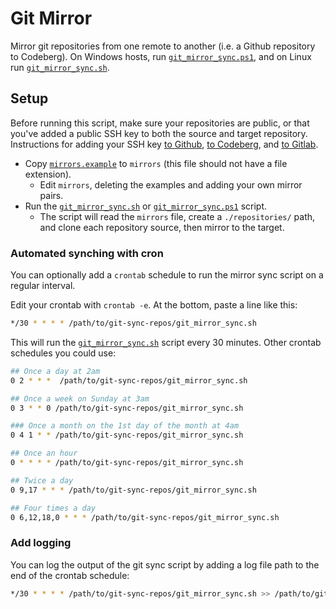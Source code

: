 # Git Mirror

Mirror git repositories from one remote to another (i.e. a Github repository to Codeberg). On Windows hosts, run [`git_mirror_sync.ps1`](./git_mirror_sync.ps1), and on Linux run [`git_mirror_sync.sh`](./git_mirror_sync.sh).

## Setup

Before running this script, make sure your repositories are public, or that you've added a public SSH key to both the source and target repository. Instructions for adding your SSH key [to Github](https://docs.github.com/en/authentication/connecting-to-github-with-ssh/adding-a-new-ssh-key-to-your-github-account), [to Codeberg](https://docs.codeberg.org/security/ssh-key/), and [to Gitlab](https://docs.gitlab.com/ee/user/ssh.html).

- Copy [`mirrors.example`](./mirrors.example) to `mirrors` (this file should not have a file extension).
  - Edit `mirrors`, deleting the examples and adding your own mirror pairs.
- Run the [`git_mirror_sync.sh`](./git_mirror_sync.sh) or [`git_mirror_sync.ps1`](./git_mirror_sync.ps1) script.
  - The script will read the `mirrors` file, create a `./repositories/` path, and clone each repository source, then mirror to the target.

### Automated synching with cron

You can optionally add a `crontab` schedule to run the mirror sync script on a regular interval.

Edit your crontab with `crontab -e`. At the bottom, paste a line like this:

```bash
*/30 * * * * /path/to/git-sync-repos/git_mirror_sync.sh
```

This will run the [`git_mirror_sync.sh`](./git_mirror_sync.sh) script every 30 minutes. Other crontab schedules you could use:

```bash
## Once a day at 2am
0 2 * * *  /path/to/git-sync-repos/git_mirror_sync.sh

## Once a week on Sunday at 3am
0 3 * * 0 /path/to/git-sync-repos/git_mirror_sync.sh

### Once a month on the 1st day of the month at 4am
0 4 1 * * /path/to/git-sync-repos/git_mirror_sync.sh

## Once an hour
0 * * * * /path/to/git-sync-repos/git_mirror_sync.sh

## Twice a day
0 9,17 * * * /path/to/git-sync-repos/git_mirror_sync.sh

## Four times a day
0 6,12,18,0 * * * /path/to/git-sync-repos/git_mirror_sync.sh

```

### Add logging

You can log the output of the git sync script by adding a log file path to the end of the crontab schedule:

```bash
*/30 * * * * /path/to/git-sync-repos/git_mirror_sync.sh >> /path/to/git_mirror_sync.log 2>&1
```
